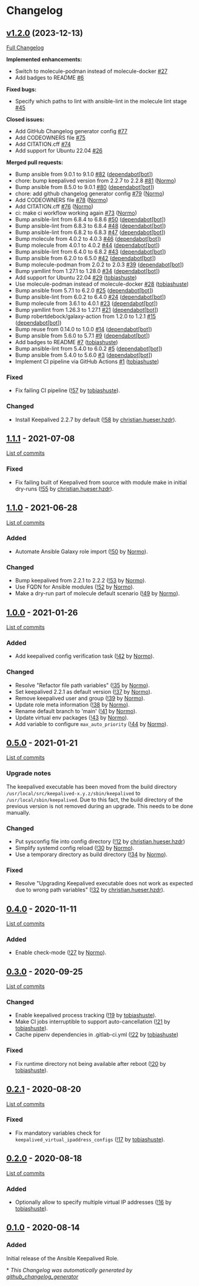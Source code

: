 # Changelog

## [v1.2.0](https://github.com/hifis-net/ansible-role-keepalived/tree/v1.2.0) (2023-12-13)

[Full Changelog](https://github.com/hifis-net/ansible-role-keepalived/compare/v1.1.1...v1.2.0)

**Implemented enhancements:**

- Switch to molecule-podman instead of molecule-docker [\#27](https://github.com/hifis-net/ansible-role-keepalived/issues/27)
- Add badges to README [\#6](https://github.com/hifis-net/ansible-role-keepalived/issues/6)

**Fixed bugs:**

- Specify which paths to lint with ansible-lint in the molecule lint stage [\#45](https://github.com/hifis-net/ansible-role-keepalived/issues/45)

**Closed issues:**

- Add GitHub Changelog generator config [\#77](https://github.com/hifis-net/ansible-role-keepalived/issues/77)
- Add CODEOWNERS file [\#75](https://github.com/hifis-net/ansible-role-keepalived/issues/75)
- Add CITATION.cff [\#74](https://github.com/hifis-net/ansible-role-keepalived/issues/74)
- Add support for Ubuntu 22.04 [\#26](https://github.com/hifis-net/ansible-role-keepalived/issues/26)

**Merged pull requests:**

- Bump ansible from 9.0.1 to 9.1.0 [\#82](https://github.com/hifis-net/ansible-role-keepalived/pull/82) ([dependabot[bot]](https://github.com/apps/dependabot))
- chore: bump keepalived version from 2.2.7 to 2.2.8 [\#81](https://github.com/hifis-net/ansible-role-keepalived/pull/81) ([Normo](https://github.com/Normo))
- Bump ansible from 8.5.0 to 9.0.1 [\#80](https://github.com/hifis-net/ansible-role-keepalived/pull/80) ([dependabot[bot]](https://github.com/apps/dependabot))
- chore: add github changelog generator config [\#79](https://github.com/hifis-net/ansible-role-keepalived/pull/79) ([Normo](https://github.com/Normo))
- Add CODEOWNERS file [\#78](https://github.com/hifis-net/ansible-role-keepalived/pull/78) ([Normo](https://github.com/Normo))
- Add CITATION.cff [\#76](https://github.com/hifis-net/ansible-role-keepalived/pull/76) ([Normo](https://github.com/Normo))
- ci: make ci workflow working again [\#73](https://github.com/hifis-net/ansible-role-keepalived/pull/73) ([Normo](https://github.com/Normo))
- Bump ansible-lint from 6.8.4 to 6.8.6 [\#50](https://github.com/hifis-net/ansible-role-keepalived/pull/50) ([dependabot[bot]](https://github.com/apps/dependabot))
- Bump ansible-lint from 6.8.3 to 6.8.4 [\#48](https://github.com/hifis-net/ansible-role-keepalived/pull/48) ([dependabot[bot]](https://github.com/apps/dependabot))
- Bump ansible-lint from 6.8.2 to 6.8.3 [\#47](https://github.com/hifis-net/ansible-role-keepalived/pull/47) ([dependabot[bot]](https://github.com/apps/dependabot))
- Bump molecule from 4.0.2 to 4.0.3 [\#46](https://github.com/hifis-net/ansible-role-keepalived/pull/46) ([dependabot[bot]](https://github.com/apps/dependabot))
- Bump molecule from 4.0.1 to 4.0.2 [\#44](https://github.com/hifis-net/ansible-role-keepalived/pull/44) ([dependabot[bot]](https://github.com/apps/dependabot))
- Bump ansible-lint from 6.4.0 to 6.8.2 [\#43](https://github.com/hifis-net/ansible-role-keepalived/pull/43) ([dependabot[bot]](https://github.com/apps/dependabot))
- Bump ansible from 6.2.0 to 6.5.0 [\#42](https://github.com/hifis-net/ansible-role-keepalived/pull/42) ([dependabot[bot]](https://github.com/apps/dependabot))
- Bump molecule-podman from 2.0.2 to 2.0.3 [\#39](https://github.com/hifis-net/ansible-role-keepalived/pull/39) ([dependabot[bot]](https://github.com/apps/dependabot))
- Bump yamllint from 1.27.1 to 1.28.0 [\#34](https://github.com/hifis-net/ansible-role-keepalived/pull/34) ([dependabot[bot]](https://github.com/apps/dependabot))
- Add support for Ubuntu 22.04 [\#29](https://github.com/hifis-net/ansible-role-keepalived/pull/29) ([tobiashuste](https://github.com/tobiashuste))
- Use molecule-podman instead of molecule-docker [\#28](https://github.com/hifis-net/ansible-role-keepalived/pull/28) ([tobiashuste](https://github.com/tobiashuste))
- Bump ansible from 5.7.1 to 6.2.0 [\#25](https://github.com/hifis-net/ansible-role-keepalived/pull/25) ([dependabot[bot]](https://github.com/apps/dependabot))
- Bump ansible-lint from 6.0.2 to 6.4.0 [\#24](https://github.com/hifis-net/ansible-role-keepalived/pull/24) ([dependabot[bot]](https://github.com/apps/dependabot))
- Bump molecule from 3.6.1 to 4.0.1 [\#23](https://github.com/hifis-net/ansible-role-keepalived/pull/23) ([dependabot[bot]](https://github.com/apps/dependabot))
- Bump yamllint from 1.26.3 to 1.27.1 [\#21](https://github.com/hifis-net/ansible-role-keepalived/pull/21) ([dependabot[bot]](https://github.com/apps/dependabot))
- Bump robertdebock/galaxy-action from 1.2.0 to 1.2.1 [\#15](https://github.com/hifis-net/ansible-role-keepalived/pull/15) ([dependabot[bot]](https://github.com/apps/dependabot))
- Bump reuse from 0.14.0 to 1.0.0 [\#14](https://github.com/hifis-net/ansible-role-keepalived/pull/14) ([dependabot[bot]](https://github.com/apps/dependabot))
- Bump ansible from 5.6.0 to 5.7.1 [\#9](https://github.com/hifis-net/ansible-role-keepalived/pull/9) ([dependabot[bot]](https://github.com/apps/dependabot))
- Add badges to README [\#7](https://github.com/hifis-net/ansible-role-keepalived/pull/7) ([tobiashuste](https://github.com/tobiashuste))
- Bump ansible-lint from 5.4.0 to 6.0.2 [\#5](https://github.com/hifis-net/ansible-role-keepalived/pull/5) ([dependabot[bot]](https://github.com/apps/dependabot))
- Bump ansible from 5.4.0 to 5.6.0 [\#3](https://github.com/hifis-net/ansible-role-keepalived/pull/3) ([dependabot[bot]](https://github.com/apps/dependabot))
- Implement CI pipeline via GitHub Actions [\#1](https://github.com/hifis-net/ansible-role-keepalived/pull/1) ([tobiashuste](https://github.com/tobiashuste))

### Fixed

- Fix failing CI pipeline
  ([!57](https://gitlab.com/hifis/ansible/keepalived-role/-/merge_requests/57)
  by [tobiashuste](https://gitlab.com/tobiashuste)).

### Changed

- Install Keepalived 2.2.7 by default
  ([!58](https://gitlab.com/hifis/ansible/keepalived-role/-/merge_requests/58)
  by [christian.hueser.hzdr](https://gitlab.com/christian.hueser.hzdr)).

## [1.1.1](https://gitlab.com/hifis/ansible/keepalived-role/-/releases/v1.1.1) - 2021-07-08

[List of commits](https://gitlab.com/hifis/ansible/keepalived-role/-/compare/v1.1.0...v1.1.1)

### Fixed

- Fix failing built of Keepalived from source with module make in initial dry-runs
  ([!55](https://gitlab.com/hifis/ansible/keepalived-role/-/merge_requests/55)
  by [christian.hueser.hzdr](https://gitlab.com/christian.hueser.hzdr)).

## [1.1.0](https://gitlab.com/hifis/ansible/keepalived-role/-/releases/v1.1.0) - 2021-06-28

[List of commits](https://gitlab.com/hifis/ansible/keepalived-role/-/compare/v1.0.0...v1.1.0)

### Added

- Automate Ansible Galaxy role import
  ([!50](https://gitlab.com/hifis/ansible/keepalived-role/-/merge_requests/50)
  by [Normo](https://gitlab.com/Normo)).

### Changed

- Bump keepalived from 2.2.1 to 2.2.2
  ([!53](https://gitlab.com/hifis/ansible/keepalived-role/-/merge_requests/53)
  by [Normo](https://gitlab.com/Normo)).
- Use FQDN for Ansible modules
  ([!52](https://gitlab.com/hifis/ansible/keepalived-role/-/merge_requests/52)
  by [Normo](https://gitlab.com/Normo)).
- Make a dry-run part of molecule default scenario
  ([!49](https://gitlab.com/hifis/ansible/keepalived-role/-/merge_requests/49)
  by [Normo](https://gitlab.com/Normo)).

## [1.0.0](https://gitlab.com/hifis/ansible/keepalived-role/-/releases/v1.0.0) - 2021-01-26

[List of commits](https://gitlab.com/hifis/ansible/keepalived-role/-/compare/v0.5.0...v1.0.0)

### Added

- Add keepalived config verification task
  ([!42](https://gitlab.com/hifis/ansible/keepalived-role/-/merge_requests/42)
  by [Normo](https://gitlab.com/Normo)).

### Changed

- Resolve "Refactor file path variables"
  ([!35](https://gitlab.com/hifis/ansible/keepalived-role/-/merge_requests/35)
  by [Normo](https://gitlab.com/Normo)).
- Set keepalived 2.2.1 as default version
  ([!37](https://gitlab.com/hifis/ansible/keepalived-role/-/merge_requests/37)
  by [Normo](https://gitlab.com/Normo)).
- Remove keepalived user and group
  ([!39](https://gitlab.com/hifis/ansible/keepalived-role/-/merge_requests/39)
  by [Normo](https://gitlab.com/Normo)).
- Update role meta information
  ([!38](https://gitlab.com/hifis/ansible/keepalived-role/-/merge_requests/38)
  by [Normo](https://gitlab.com/Normo)).
- Rename default branch to 'main'
  ([!41](https://gitlab.com/hifis/ansible/keepalived-role/-/merge_requests/41)
  by [Normo](https://gitlab.com/Normo)).
- Update virtual env packages
  ([!43](https://gitlab.com/hifis/ansible/keepalived-role/-/merge_requests/43)
  by [Normo](https://gitlab.com/Normo)).
- Add variable to configure `max_auto_priority`
  ([!44](https://gitlab.com/hifis/ansible/keepalived-role/-/merge_requests/44)
  by [Normo](https://gitlab.com/Normo)).

## [0.5.0](https://gitlab.com/hifis/ansible/keepalived-role/-/releases/v0.5.0) - 2021-01-21

[List of commits](https://gitlab.com/hifis/ansible/keepalived-role/-/compare/v0.4.0...v0.5.0)

### Upgrade notes

The keepalived executable has been moved from the build directory
`/usr/local/src/keepalived-x.y.z/sbin/keepalived` to
`/usr/local/sbin/keepalived`. Due to this fact, the build directory of the
previous version is not removed during an upgrade. This needs to be done
manually.

### Changed

- Put sysconfig file into config directory
  ([!12](https://gitlab.com/hifis/ansible/keepalived-role/-/merge_requests/12)
  by [christian.hueser.hzdr](https://gitlab.com/christian.hueser.hzdr))
- Simplify systemd config reload
  ([!30](https://gitlab.com/hifis/ansible/keepalived-role/-/merge_requests/30)
  by [Normo](https://gitlab.com/Normo)).
- Use a temporary directory as build directory
  ([!34](https://gitlab.com/hifis/ansible/keepalived-role/-/merge_requests/34)
  by [Normo](https://gitlab.com/Normo)).

### Fixed

- Resolve "Upgrading Keepalived executable does not work as expected due to
  wrong path variables"
  ([!32](https://gitlab.com/hifis/ansible/keepalived-role/-/merge_requests/32)
  by [christian.hueser.hzdr](https://gitlab.com/christian.hueser.hzdr)).

## [0.4.0](https://gitlab.com/hifis/ansible/keepalived-role/-/releases/v0.4.0) - 2020-11-11

[List of commits](https://gitlab.com/hifis/ansible/keepalived-role/-/compare/v0.3.0...v0.4.0)

### Added

- Enable check-mode
  ([!27](https://gitlab.com/hifis/ansible/keepalived-role/-/merge_requests/27)
  by [Normo](https://gitlab.com/Normo)).

## [0.3.0](https://gitlab.com/hifis/ansible/keepalived-role/-/releases/v0.3.0) - 2020-09-25

[List of commits](https://gitlab.com/hifis/ansible/keepalived-role/-/compare/v0.2.1...v0.3.0)

### Changed

- Enable keepalived process tracking
  ([!19](https://gitlab.com/hifis/ansible/keepalived-role/-/merge_requests/19)
  by [tobiashuste](https://gitlab.com/tobiashuste)).
- Make CI jobs interruptible to support auto-cancellation
  ([!21](https://gitlab.com/hifis/ansible/keepalived-role/-/merge_requests/21)
  by [tobiashuste](https://gitlab.com/tobiashuste)).
- Cache pipenv dependencies in .gitlab-ci.yml
  ([!22](https://gitlab.com/hifis/ansible/keepalived-role/-/merge_requests/22)
  by [tobiashuste](https://gitlab.com/tobiashuste))

### Fixed

- Fix runtime directory not being available after reboot
  ([!20](https://gitlab.com/hifis/ansible/keepalived-role/-/merge_requests/20)
  by [tobiashuste](https://gitlab.com/tobiashuste)).

## [0.2.1](https://gitlab.com/hifis/ansible/keepalived-role/-/releases/v0.2.1) - 2020-08-20

[List of commits](https://gitlab.com/hifis/ansible/keepalived-role/-/compare/v0.2.0...v0.2.1)

### Fixed

- Fix mandatory variables check for `keepalived_virtual_ipaddress_configs`
  ([!17](https://gitlab.com/hifis/ansible/keepalived-role/-/merge_requests/17)
  by [tobiashuste](https://gitlab.com/tobiashuste)).

## [0.2.0](https://gitlab.com/hifis/ansible/keepalived-role/-/releases/v0.2.0) - 2020-08-18

[List of commits](https://gitlab.com/hifis/ansible/keepalived-role/-/compare/v0.1.0...v0.2.0)

### Added

- Optionally allow to specify multiple virtual IP addresses
([!16](https://gitlab.com/hifis/ansible/keepalived-role/-/merge_requests/16)
by [tobiashuste](https://gitlab.com/tobiashuste)).

## [0.1.0](https://gitlab.com/hifis/ansible/keepalived-role/-/releases/v0.1.0) - 2020-08-14

### Added

Initial release of the Ansible Keepalived Role.


\* *This Changelog was automatically generated by [github_changelog_generator](https://github.com/github-changelog-generator/github-changelog-generator)*
